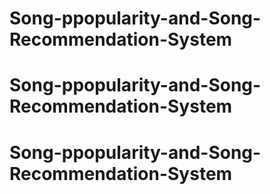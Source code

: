 # Song-ppopularity-and-Song-Recommendation-System
# Song-ppopularity-and-Song-Recommendation-System
# Song-ppopularity-and-Song-Recommendation-System
